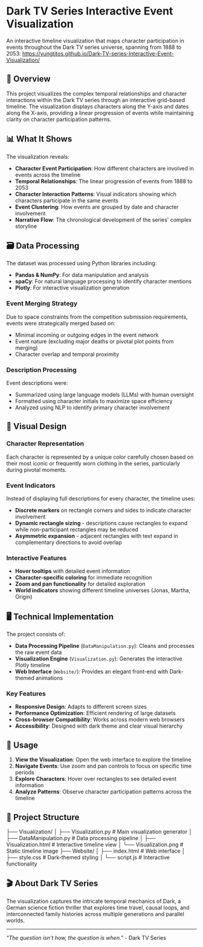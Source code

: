 # Dark TV Series Interactive Event Visualization

An interactive timeline visualization that maps character participation in events throughout the Dark TV series universe, spanning from 1888 to 2053: https://yungtitos.github.io/Dark-TV-series-Interactive-Event-Visualization/

## 🎯 Overview

This project visualizes the complex temporal relationships and character interactions within the Dark TV series through an interactive grid-based timeline. The visualization displays characters along the Y-axis and dates along the X-axis, providing a linear progression of events while maintaining clarity on character participation patterns.

## 📊 What It Shows

The visualization reveals:
- **Character Event Participation**: How different characters are involved in events across the timeline
- **Temporal Relationships**: The linear progression of events from 1888 to 2053
- **Character Interaction Patterns**: Visual indicators showing which characters participate in the same events
- **Event Clustering**: How events are grouped by date and character involvement
- **Narrative Flow**: The chronological development of the series' complex storyline

## 🗃️ Data Processing

The dataset was processed using Python libraries including:
- **Pandas & NumPy**: For data manipulation and analysis
- **spaCy**: For natural language processing to identify character mentions
- **Plotly**: For interactive visualization generation

### Event Merging Strategy
Due to space constraints from the competition submission requirements, events were strategically merged based on:
- Minimal incoming or outgoing edges in the event network
- Event nature (excluding major deaths or pivotal plot points from merging)
- Character overlap and temporal proximity

### Description Processing
Event descriptions were:
- Summarized using large language models (LLMs) with human oversight
- Formatted using character initials to maximize space efficiency
- Analyzed using NLP to identify primary character involvement

## 🎨 Visual Design

### Character Representation
Each character is represented by a unique color carefully chosen based on their most iconic or frequently worn clothing in the series, particularly during pivotal moments.

### Event Indicators
Instead of displaying full descriptions for every character, the timeline uses:
- **Discrete markers** on rectangle corners and sides to indicate character involvement
- **Dynamic rectangle sizing** - descriptions cause rectangles to expand while non-participant rectangles may be reduced
- **Asymmetric expansion** - adjacent rectangles with text expand in complementary directions to avoid overlap

### Interactive Features
- **Hover tooltips** with detailed event information
- **Character-specific coloring** for immediate recognition
- **Zoom and pan functionality** for detailed exploration
- **World indicators** showing different timeline universes (Jonas, Martha, Origin)

## 🖥️ Technical Implementation

The project consists of:
- **Data Processing Pipeline** (`DataManipulation.py`): Cleans and processes the raw event data
- **Visualization Engine** (`Visualization.py`): Generates the interactive Plotly timeline
- **Web Interface** (`Website/`): Provides an elegant front-end with Dark-themed animations

### Key Features
- **Responsive Design**: Adapts to different screen sizes
- **Performance Optimization**: Efficient rendering of large datasets
- **Cross-browser Compatibility**: Works across modern web browsers
- **Accessibility**: Designed with dark theme and clear visual hierarchy

## 🚀 Usage

1. **View the Visualization**: Open the web interface to explore the timeline
2. **Navigate Events**: Use zoom and pan controls to focus on specific time periods
3. **Explore Characters**: Hover over rectangles to see detailed event information
4. **Analyze Patterns**: Observe character participation patterns across the timeline

## 📁 Project Structure
├── Visualization/ 
│ ├── Visualization.py # Main visualization generator 
│ ├── DataManipulation.py # Data processing pipeline 
│ ├── Visualization.html            # Interactive timeline view
│ └── Visualization.png             # Static timeline image
├── Website/ 
│ ├── index.html # Web interface 
│ ├── style.css # Dark-themed styling 
│ └── script.js # Interactive functionality 



## 🎬 About Dark TV Series

The visualization captures the intricate temporal mechanics of Dark, a German science fiction thriller that explores time travel, causal loops, and interconnected family histories across multiple generations and parallel worlds.

---

*"The question isn't how, the question is when."* - Dark TV Series



